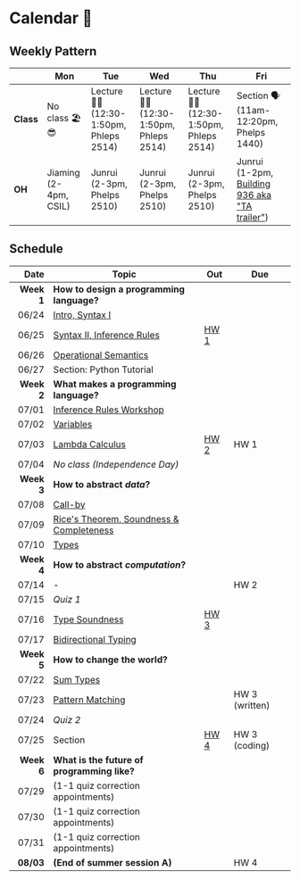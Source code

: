 # Calendar 📅



## Weekly Pattern

|           | Mon                        | Tue                                             | Wed                                             | Thu                                             | Fri                                                                                                                    |
| --------- | -------------------------- | ----------------------------------------------- | ----------------------------------------------- | ----------------------------------------------- | ---------------------------------------------------------------------------------------------------------------------- |
| **Class** | No class 🏖️😎                | Lecture 🧑‍🏫 <br> (12:30-1:50pm, <br> Phleps 2514) | Lecture 🧑‍🏫 <br> (12:30-1:50pm, <br> Phleps 2514) | Lecture 🧑‍🏫 <br> (12:30-1:50pm, <br> Phleps 2514) | Section 🗣️ <br> (11am-12:20pm, <br> Phelps 1440)                                                                        |
| **OH**    | Jiaming <br> (2-4pm, CSIL) | Junrui <br> (2-3pm, Phelps 2510)                | Junrui <br> (2-3pm, Phelps 2510)                | Junrui <br> (2-3pm, Phelps 2510)                | Junrui <br> (1-2pm, [Building 936 aka "TA trailer"](https://ucsb-cs8.github.io/w20/info/mentorPhotos/trailer-map.png)) |


## Schedule

|       Date | Topic                                                               | Out                       | Due            |
| ---------: | ------------------------------------------------------------------- | ------------------------- | -------------- |
| **Week 1** | **How to design a programming language?**                           |                           |                |
|      06/24 | [Intro, Syntax I](./lecture-notes/0624.md)                          |                           |                |
|      06/25 | [Syntax II, Inference Rules](./lecture-notes/0625.md)               | [HW 1](./assignments/hw1) |                |
|      06/26 | [Operational Semantics](./lecture-notes/0626.md)                    |                           |                |
|      06/27 | Section: Python Tutorial                                            |                           |                |
| **Week 2** | **What makes a programming language?**                              |                           |                |
|      07/01 | [Inference Rules Workshop](./lecture-notes/0701.md)                 |                           |                |
|      07/02 | [Variables](./lecture-notes/0702.md)                                |                           |                |
|      07/03 | [Lambda Calculus](./lecture-notes/0703.md)                          | [HW 2](./assignments/hw2) | HW 1           |
|      07/04 | *No class (Independence Day)*                                       |                           |                |
| **Week 3** | **How to abstract *data*?**                                         |                           |                |
|      07/08 | [Call-by](./lecture-notes/0708.md)                                  |                           |                |
|      07/09 | [Rice's Theorem, Soundness & Completeness](./lecture-notes/0709.md) |                           |                |
|      07/10 | [Types](./lecture-notes/0710.md)                                    |                           |                |
| **Week 4** | **How to abstract *computation*?**                                  |                           |                |
|      07/14 | -                                                                   |                           | HW 2           |
|      07/15 | *Quiz 1*                                                            |                           |                |
|      07/16 | [Type Soundness](./lecture-notes/0716.md)                           | [HW 3](./assignments/hw3) |                |
|      07/17 | [Bidirectional Typing](./lecture-notes/0717.md)                     |                           |                |
| **Week 5** | **How to change the world?**                                        |                           |                |
|      07/22 | [Sum Types](./lecture-notes/0722.md)                                |                           |                |
|      07/23 | [Pattern Matching](./lecture-notes/0723.md)                         |                           | HW 3 (written) |
|      07/24 | *Quiz 2*                                                            |                           |                |
|      07/25 | Section                                                             | [HW 4](./assignments/hw4) | HW 3 (coding)  |
| **Week 6** | **What is the future of programming like?**                         |                           |                |
|      07/29 | (1-1 quiz correction appointments)                                  |                           |                |
|      07/30 | (1-1 quiz correction appointments)                                  |                           |                |
|      07/31 | (1-1 quiz correction appointments)                                  |                           |                |
|  **08/03** | **(End of summer session A)**                                       |                           | HW 4           |


<!-- |      07/29 | Curry-Howard correspondence                 |      |      |
|      07/30 | Codata, objects, subtyping, infinity        |      |      |
|      07/31 | It's lambda calculus all the way down!      |      |      | -->
